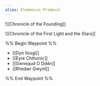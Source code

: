 ```yaml
---
alias: Elemensus Primeval
---
```

![[Chronicle of the Founding]]

![[Chronicle of the First Light and the Stars]]

%% Begin Waypoint %%
- [[Dyn Ilosgi]]
- [[Eyre Chthonic]]
- [[Gwneaud O Ddŵr]]
- [[Rhedwr Gwynt]]

%% End Waypoint %%
